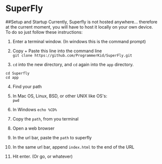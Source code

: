 # SuperFly

##Setup and Startup
Currently, Superfly is not hosted anywhere... therefore at the current moment, you will have to host it locally on your own device. To do so just follow these instructions:

1. Enter a terminal window. (In windows this is the command prompt)

2. Copy + Paste this line into the command line  
```git clone https://github.com/ProgrammerKid/SuperFly.git```

3. `cd` into the new directory, and `cd` again into the `app` directory.  
```
cd Superfly
cd app
```

4. Find your path
 1. In Mac  OS, Linux, BSD, or other UNIX like OS's:  
 ```pwd```
 2. In Windows
 ```echo %CD%```

5. Copy the `path`, from you terminal

6. Open a web browser

7. In the url bar, paste the `path` to superfly

8. In the same url bar, append `index.html` to the end of the URL

9. Hit enter. (Or go, or whatever)